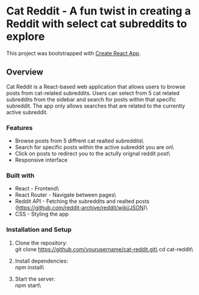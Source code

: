 # Cat Reddit - A fun twist in creating a Reddit with select cat subreddits to explore
This project was bootstrapped with [Create React App](https://github.com/facebook/create-react-app).

## Overview
Cat Reddit is a React-based web application that allows users to browse posts from cat-related subreddits. Users can select from 5 cat related subreddits from the sidebar and search for posts within that specific subreddit. The app only allows searches that are related to the currently active subreddit.

### Features
- Browse posts from 5 diffrent cat realted subreddits\
- Search for specific posts within the active subreddit you are on\
- Click on posts to redirect you to the actully orignal reddit post\
- Responsive interface

### Built with
- React - Frontend\
- React Router - Navigate between pages\
- Reddit API - Fetching the subreddits and realted posts (https://github.com/reddit-archive/reddit/wiki/JSON)\
- CSS - Styling the app

### Installation and Setup
1. Clone the repository:\
   git clone https://github.com/yourusername/cat-reddit.git\
   cd cat-reddit\
   
2. Install dependencies:\
   npm install\

3. Start the server:\
   npm start\

